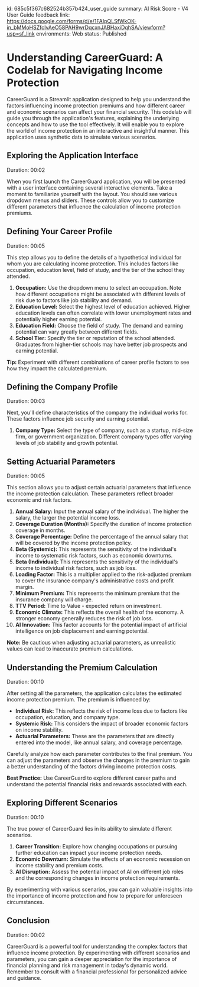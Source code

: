 id: 685c5f367c682524b357b424_user_guide
summary: AI Risk Score - V4 User Guide
feedback link: https://docs.google.com/forms/d/e/1FAIpQLSfWkOK-in_bMMoHSZfcIvAeO58PAH9wrDqcxnJABHaxiDqhSA/viewform?usp=sf_link
environments: Web
status: Published
# Understanding CareerGuard: A Codelab for Navigating Income Protection

CareerGuard is a Streamlit application designed to help you understand the factors influencing income protection premiums and how different career and economic scenarios can affect your financial security. This codelab will guide you through the application's features, explaining the underlying concepts and how to use the tool effectively. It will enable you to explore the world of income protection in an interactive and insightful manner. This application uses synthetic data to simulate various scenarios.

## Exploring the Application Interface
Duration: 00:02

When you first launch the CareerGuard application, you will be presented with a user interface containing several interactive elements. Take a moment to familiarize yourself with the layout. You should see various dropdown menus and sliders. These controls allow you to customize different parameters that influence the calculation of income protection premiums.

## Defining Your Career Profile
Duration: 00:05

This step allows you to define the details of a hypothetical individual for whom you are calculating income protection. This includes factors like occupation, education level, field of study, and the tier of the school they attended.

1.  **Occupation:** Use the dropdown menu to select an occupation. Note how different occupations might be associated with different levels of risk due to factors like job stability and demand.
2.  **Education Level:** Select the highest level of education achieved. Higher education levels can often correlate with lower unemployment rates and potentially higher earning potential.
3.  **Education Field:** Choose the field of study. The demand and earning potential can vary greatly between different fields.
4.  **School Tier:** Specify the tier or reputation of the school attended. Graduates from higher-tier schools may have better job prospects and earning potential.

<aside class="positive">
<b>Tip:</b> Experiment with different combinations of career profile factors to see how they impact the calculated premium.
</aside>

## Defining the Company Profile
Duration: 00:03

Next, you'll define characteristics of the company the individual works for. These factors influence job security and earning potential.

1.  **Company Type:** Select the type of company, such as a startup, mid-size firm, or government organization. Different company types offer varying levels of job stability and growth potential.

## Setting Actuarial Parameters
Duration: 00:05

This section allows you to adjust certain actuarial parameters that influence the income protection calculation. These parameters reflect broader economic and risk factors.

1.  **Annual Salary:** Input the annual salary of the individual. The higher the salary, the larger the potential income loss.
2.  **Coverage Duration (Months):** Specify the duration of income protection coverage in months.
3.  **Coverage Percentage:** Define the percentage of the annual salary that will be covered by the income protection policy.
4.  **Beta (Systemic):** This represents the sensitivity of the individual's income to systematic risk factors, such as economic downturns.
5.  **Beta (Individual):** This represents the sensitivity of the individual's income to individual risk factors, such as job loss.
6.  **Loading Factor:** This is a multiplier applied to the risk-adjusted premium to cover the insurance company's administrative costs and profit margin.
7.  **Minimum Premium:** This represents the minimum premium that the insurance company will charge.
8.  **TTV Period:** Time to Value - expected return on investment.
9.  **Economic Climate:** This reflects the overall health of the economy. A stronger economy generally reduces the risk of job loss.
10. **AI Innovation:** This factor accounts for the potential impact of artificial intelligence on job displacement and earning potential.

<aside class="negative">
<b>Note:</b> Be cautious when adjusting actuarial parameters, as unrealistic values can lead to inaccurate premium calculations.
</aside>

## Understanding the Premium Calculation
Duration: 00:10

After setting all the parameters, the application calculates the estimated income protection premium. The premium is influenced by:

*   **Individual Risk:** This reflects the risk of income loss due to factors like occupation, education, and company type.
*   **Systemic Risk:** This considers the impact of broader economic factors on income stability.
*   **Actuarial Parameters:** These are the parameters that are directly entered into the model, like annual salary, and coverage percentage.

Carefully analyze how each parameter contributes to the final premium. You can adjust the parameters and observe the changes in the premium to gain a better understanding of the factors driving income protection costs.

<aside class="positive">
<b>Best Practice:</b> Use CareerGuard to explore different career paths and understand the potential financial risks and rewards associated with each.
</aside>

## Exploring Different Scenarios
Duration: 00:10

The true power of CareerGuard lies in its ability to simulate different scenarios.

1.  **Career Transition:** Explore how changing occupations or pursuing further education can impact your income protection needs.
2.  **Economic Downturn:** Simulate the effects of an economic recession on income stability and premium costs.
3.  **AI Disruption:** Assess the potential impact of AI on different job roles and the corresponding changes in income protection requirements.

By experimenting with various scenarios, you can gain valuable insights into the importance of income protection and how to prepare for unforeseen circumstances.

## Conclusion
Duration: 00:02

CareerGuard is a powerful tool for understanding the complex factors that influence income protection. By experimenting with different scenarios and parameters, you can gain a deeper appreciation for the importance of financial planning and risk management in today's dynamic world. Remember to consult with a financial professional for personalized advice and guidance.

